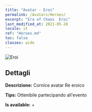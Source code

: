 ```yaml
---
title: "Avatar - Eroi"
permalink: /Avatars/Heroes/
excerpt: "Era of Chaos  Eroi"
last_modified_at: 2021-05-28
locale: it
ref: "Heroes.md"
toc: false
classes: wide
---
```

 ![Eroi](/images/a/avatarFrame_49.png)

## Dettagli

 **Descrizione:** Cornice avatar Re eroico 

 **Tips:** Ottenibile partecipando all'evento 

 **Is available:**  + 

